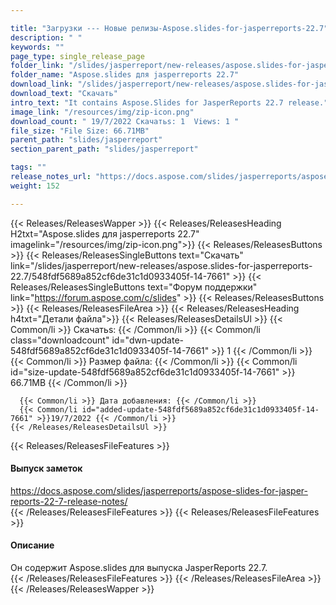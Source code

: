 ```yaml
---

title: "Загрузки --- Новые релизы-Aspose.slides-for-jasperreports-22.7"
description: " "
keywords: ""
page_type: single_release_page
folder_link: "/slides/jasperreport/new-releases/aspose.slides-for-jasperreports-22.7/"
folder_name: "Aspose.slides для jasperreports 22.7"
download_link: "/slides/jasperreport/new-releases/aspose.slides-for-jasperreports-22.7/548fdf5689a852cf6de31c1d0933405f-14-7661"
download_text: "Скачать"
intro_text: "It contains Aspose.Slides for JasperReports 22.7 release."
image_link: "/resources/img/zip-icon.png"
download_count: " 19/7/2022 Скачатьs: 1  Views: 1 "
file_size: "File Size: 66.71MB"
parent_path: "slides/jasperreport"
section_parent_path: "slides/jasperreport"

tags: ""
release_notes_url: "https://docs.aspose.com/slides/jasperreports/aspose-slides-for-jasper-reports-22-7-release-notes/"
weight: 152

---
```


{{< Releases/ReleasesWapper >}}
  {{< Releases/ReleasesHeading H2txt="Aspose.slides для jasperreports 22.7" imagelink="/resources/img/zip-icon.png">}}
  {{< Releases/ReleasesButtons >}}
    {{< Releases/ReleasesSingleButtons text="Скачать" link="/slides/jasperreport/new-releases/aspose.slides-for-jasperreports-22.7/548fdf5689a852cf6de31c1d0933405f-14-7661" >}}
    {{< Releases/ReleasesSingleButtons text="Форум поддержки" link="https://forum.aspose.com/c/slides" >}}
  {{< Releases/ReleasesButtons >}}
  {{< Releases/ReleasesFileArea >}}
    {{< Releases/ReleasesHeading h4txt="Детали файла">}}
    {{< Releases/ReleasesDetailsUl >}}
      {{< Common/li >}} Скачатьs: {{< /Common/li >}}
      {{< Common/li class="downloadcount" id="dwn-update-548fdf5689a852cf6de31c1d0933405f-14-7661" >}} 1 {{< /Common/li >}}
      {{< Common/li >}} Размер файла: {{< /Common/li >}}
      {{< Common/li id="size-update-548fdf5689a852cf6de31c1d0933405f-14-7661" >}} 66.71MB {{< /Common/li >}}

      {{< Common/li >}} Дата добавления: {{< /Common/li >}}
      {{< Common/li id="added-update-548fdf5689a852cf6de31c1d0933405f-14-7661" >}}19/7/2022 {{< /Common/li >}}
    {{< /Releases/ReleasesDetailsUl >}}

  {{< Releases/ReleasesFileFeatures >}}
      <h4>Выпуск заметок</h4><div><a href='https://docs.aspose.com/slides/jasperreports/aspose-slides-for-jasper-reports-22-7-release-notes/'>https://docs.aspose.com/slides/jasperreports/aspose-slides-for-jasper-reports-22-7-release-notes/</a></div>
  {{< /Releases/ReleasesFileFeatures >}}
  {{< Releases/ReleasesFileFeatures >}}
      <h4>Описание</h4><div class="HTMLDescription">Он содержит Aspose.slides для выпуска JasperReports 22.7.</div>
  {{< /Releases/ReleasesFileFeatures >}}
 {{< /Releases/ReleasesFileArea >}}
{{< /Releases/ReleasesWapper >}}


